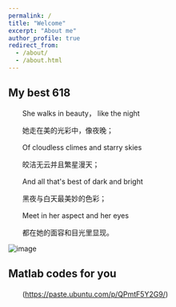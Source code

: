 ```yaml
---
permalink: /
title: "Welcome"
excerpt: "About me"
author_profile: true
redirect_from: 
  - /about/
  - /about.html
---
```


My best 618
------

　　She walks in beauty， like the night

　　她走在美的光彩中，像夜晚；

　　Of cloudless climes and starry skies

　　皎洁无云并且繁星漫天；

　　And all that's best of dark and bright

　　黑夜与白天最美妙的色彩；

　　Meet in her aspect and her eyes

　　都在她的面容和目光里显现。

![image](https://user-images.githubusercontent.com/54856248/118637147-0ea6e580-b808-11eb-80a0-82d4d2207217.png)

Matlab codes for you
------
　　(https://paste.ubuntu.com/p/QPmtF5Y2G9/)
